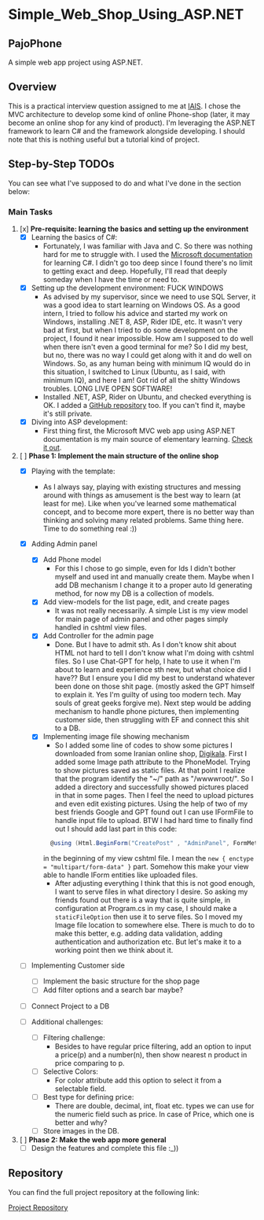 # Simple_Web_Shop_Using_ASP.NET

## PajoPhone
A simple web app project using ASP.NET.

## Overview
This is a practical interview question assigned to me at [IAIS](https://iais.ir/). I chose the MVC architecture to develop some kind of online Phone-shop (later, it may become an online shop for any kind of product). I'm leveraging the ASP.NET framework to learn C# and the framework alongside developing. I should note that this is nothing useful but a tutorial kind of project.

## Step-by-Step TODOs
You can see what I've supposed to do and what I've done in the section below:

### Main Tasks

1. [x] **Pre-requisite: learning the basics and setting up the environment**
    - [x] Learning the basics of C#:
        - Fortunately, I was familiar with Java and C. So there was nothing hard for me to struggle with. I used the [Microsoft documentation](https://learn.microsoft.com/en-us/dotnet/csharp/tour-of-csharp/) for learning C#. I didn't go too deep since I found there's no limit to getting exact and deep. Hopefully, I'll read that deeply someday when I have the time or need to.
    - [x] Setting up the development environment: FUCK WINDOWS
        - As advised by my supervisor, since we need to use SQL Server, it was a good idea to start learning on Windows OS. As a good intern, I tried to follow his advice and started my work on Windows, installing .NET 8, ASP, Rider IDE, etc. It wasn't very bad at first, but when I tried to do some development on the project, I found it near impossible. How am I supposed to do well when there isn't even a good terminal for me? So I did my best, but no, there was no way I could get along with it and do well on Windows. So, as any human being with minimum IQ would do in this situation, I switched to Linux (Ubuntu, as I said, with minimum IQ), and here I am! Got rid of all the shitty Windows troubles. LONG LIVE OPEN SOFTWARE!
        - Installed .NET, ASP, Rider on Ubuntu, and checked everything is OK. I added a [GitHub repository](https://github.com/saamTheSoldier/Simple_Web_Shop_Using_ASP.NET) too. If you can't find it, maybe it's still private.
    - [x] Diving into ASP development:
        - First thing first, the Microsoft MVC web app using ASP.NET documentation is my main source of elementary learning. [Check it out](https://learn.microsoft.com/en-us/aspnet/core/tutorials/first-mvc-app/start-mvc?view=aspnetcore-8.0&tabs=visual-studio).

2. [ ] **Phase 1: Implement the main structure of the online shop**
    - [x] Playing with the template:
        - As I always say, playing with existing structures and messing around with things as amusement is the best way to learn (at least for me). Like when you've learned some mathematical concept, and to become more expert, there is no better way than thinking and solving many related problems. Same thing here. Time to do something real :))
    - [x] Adding Admin panel
        - [x] Add Phone model
          - For this I chose to go simple, even for Ids I didn't bother myself and used 
          int and manually create them. Maybe when I add DB mechanism I change it to a 
          proper auto Id generating method, for now my DB is a collection of models.
        - [x] Add view-models for the list page, edit, and create pages
          - It was not really necessarily. A simple List is my view model for main page of
          admin panel and other pages simply handled in cshtml view files.
        - [x] Add Controller for the admin page
          - Done. But I have to admit sth. As I don't know shit about HTML not hard to tell
          I don't know what I'm doing with cshtml files. So I use Chat-GPT for help, I hate to
          use it when I'm about to learn and experience sth new, but what choice did I have??
          But I ensure you I did my best to understand whatever been done on those shit page.
            (mostly asked the GPT himself to explain it. Yes I'm guilty of using too modern tech.
          May souls of great geeks forgive me). Next step would be adding mechanism to handle phone 
          pictures, then implementing customer side, then struggling with EF and connect this
          shit to a DB.
        - [x] Implementing image file showing mechanism
          - So I added some line of codes to show some pictures I downloaded from some Iranian
          online shop, [Digikala](https://www.digikala.com/). First I added some Image path attribute
          to the PhoneModel. Trying to show pictures saved as static files. At that point I realize that
          the program identify the "~/" path as "/wwwwroot/". So I added a directory and successfully showed
          pictures placed in that in some pages. Then I feel the need to upload pictures and even edit existing
          pictures. Using the help of two of my best friends Google and GPT found out I can use IFormFile to handle
          input file to upload. BTW I had hard time to finally find out I should add last part in this code:
          ```csharp
            @using (Html.BeginForm("CreatePost" , "AdminPanel", FormMethod.Post, new { enctype = "multipart/form-data" }))
          ```
          in the beginning of my view cshtml file. I mean the ```new { enctype = "multipart/form-data" }``` part. Somehow this
          make your view able to handle IForm entities like uploaded files.
          - After adjusting everything I think that this is not good enough, I want to serve files in 
          what directory I desire. So asking my friends found out there is a way that is quite simple,
          in configuration at Program.cs in my case, I should make a `staticFileOption` then use it to serve
          files. So I moved my Image file location to somewhere else. There is much to do to make this
          better, e.g. adding data validation, adding authentication and authorization etc. But let's make
          it to a working point then we think about it.
    - [ ] Implementing Customer side
        - [ ] Implement the basic structure for the shop page
        - [ ] Add filter options and a search bar maybe?
    - [ ] Connect Project to a DB

    - [ ] Additional challenges:
      - [ ] Filtering challenge:
        - Besides to have regular price filtering, add an option to input a price(p) and a number(n), then show
        nearest n product in price comparing to p.
      - [ ] Selective Colors:
        - For color attribute add this option to select it from a selectable field.
      - [ ] Best type for defining price:
        - There are double, decimal, int, float etc. types we can use for the numeric field such as price.
        In case of Price, which one is better and why?
      - [ ] Store images in the DB.

3. [ ] **Phase 2: Make the web app more general**
    - [ ] Design the features and complete this file :_))

## Repository
You can find the full project repository at the following link:

[Project Repository](https://github.com/saamTheSoldier/Simple_Web_Shop_Using_ASP.NET)
